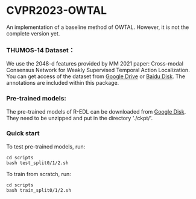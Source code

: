 # CVPR2023-OWTAL
An implementation of a baseline method of OWTAL. However, it is not the complete version yet.

### THUMOS-14 Dataset：
We use the 2048-d features provided by MM 2021 paper: Cross-modal Consensus Network for Weakly Supervised Temporal Action Localization. You can get access of the dataset from [Google Drive](https://drive.google.com/file/d/1SFEsQNLsG8vgBbqx056L9fjA4TzVZQEu/view?usp=sharing) or [Baidu Disk](https://pan.baidu.com/s/1nspCSpzgwh5AHpSBPPibrQ?pwd=2dej). The annotations are included within this package.

### Pre-trained models:
The pre-trained models of R-EDL can be downloaded from [Google Disk]([https://drive.google.com/file/d/1e1qZBAJQlsHBbl3tjfIuouMqHd9UpbkK/view?usp=sharing](https://drive.google.com/file/d/1GjiNATcUdJlFpX6rK0FIik7ma2QO-L5c/view?usp=sharing)).
They need to be unzipped and put in the directory './ckpt/'.

### Quick start
To test pre-trained models, run:
   ```
   cd scripts
   bash test_split0/1/2.sh
   ```

To train from scratch, run:
   ```
   cd scripts
   bash train_split0/1/2.sh
   ```
